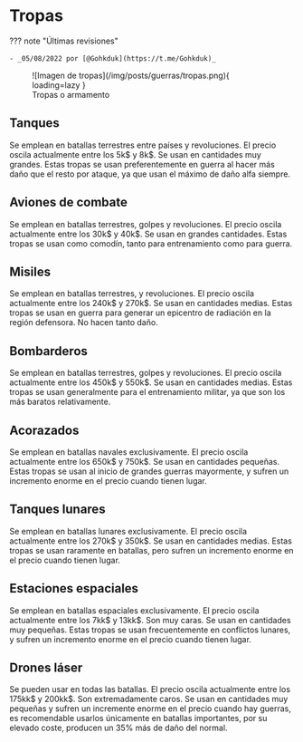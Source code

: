 # Tropas

??? note "Últimas revisiones"

    - _05/08/2022 por [@Gohkduk](https://t.me/Gohkduk)_

<figure markdown>
  ![Imagen de tropas](/img/posts/guerras/tropas.png){ loading=lazy }
  <figcaption>Tropas o armamento</figcaption>
</figure>

## Tanques

Se emplean en batallas terrestres entre países y revoluciones. El precio oscila actualmente entre los 5k$ y 8k$. Se usan en cantidades muy grandes. Estas tropas se usan preferentemente en guerra al hacer más daño que el resto por ataque, ya que usan el máximo de daño alfa siempre.

## Aviones de combate

Se emplean en batallas terrestres, golpes y revoluciones. El precio oscila actualmente entre los 30k$ y 40k$. Se usan en grandes cantidades. Estas tropas se usan como comodín, tanto para entrenamiento como para guerra.

## Misiles

Se emplean en batallas terrestres, y revoluciones. El precio oscila actualmente entre los 240k$ y 270k$. Se usan en cantidades medias. Estas tropas se usan en guerra para generar un epicentro de radiación en la región defensora. No hacen tanto daño.

## Bombarderos

Se emplean en batallas terrestres, golpes y revoluciones. El precio oscila actualmente entre los 450k$ y 550k$. Se usan en cantidades medias. Estas tropas se usan generalmente para el entrenamiento militar, ya que son los más baratos relativamente.

## Acorazados

Se emplean en batallas navales exclusivamente. El precio oscila actualmente entre los 650k$ y 750k$. Se usan en cantidades pequeñas. Estas tropas se usan al inicio de grandes guerras mayormente, y sufren un incremento enorme en el precio cuando tienen lugar.

## Tanques lunares

Se emplean en batallas lunares exclusivamente. El precio oscila actualmente entre los 270k$ y 350k$. Se usan en cantidades medias. Estas tropas se usan raramente en batallas, pero sufren un incremento enorme en el precio cuando tienen lugar.

## Estaciones espaciales

Se emplean en batallas espaciales exclusivamente. El precio oscila actualmente entre los 7kk$ y 13kk$. Son muy caras. Se usan en cantidades muy pequeñas. Estas tropas se usan frecuentemente en conflictos lunares, y sufren un incremento enorme en el precio cuando tienen lugar.

## Drones láser

Se pueden usar en todas las batallas. El precio oscila actualmente entre los 175kk$ y 200kk$. Son extremadamente caros. Se usan en cantidades muy pequeñas y sufren un incremente enorme en el precio cuando hay guerras, es recomendable usarlos únicamente en batallas importantes, por su elevado coste, producen un 35% más de daño del normal.
